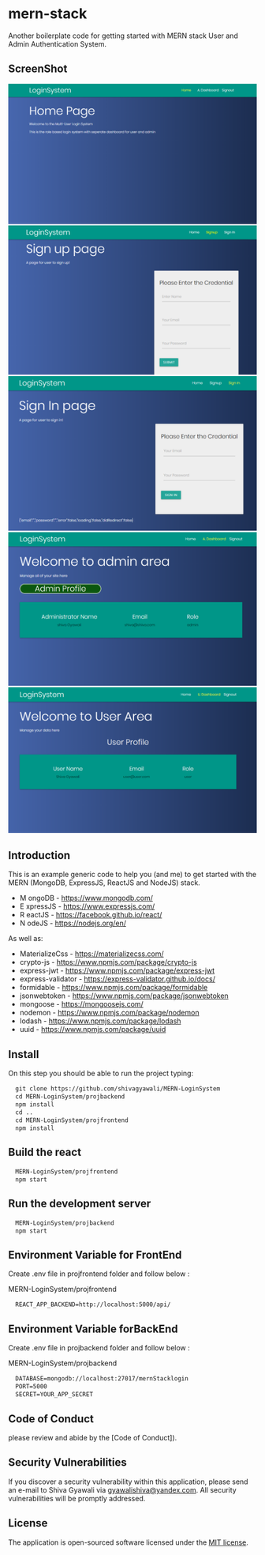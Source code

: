 # mern-stack

Another boilerplate code for getting started with MERN stack User and Admin Authentication System.

## ScreenShot

![Home](./Screenshot/home.png)
![Home](./Screenshot/signup.png)
![Home](./Screenshot/signin.png)
![Home](./Screenshot/admin-profile.png)
![Home](./Screenshot/user-profile.png)

## Introduction

This is an example generic code to help you (and me) to get started with the MERN (MongoDB, ExpressJS, ReactJS and NodeJS) stack.

- M ongoDB - https://www.mongodb.com/
- E xpressJS - https://www.expressjs.com/
- R eactJS - https://facebook.github.io/react/
- N odeJS - https://nodejs.org/en/

As well as:

- MaterializeCss - https://materializecss.com/
- crypto-js - https://www.npmjs.com/package/crypto-js
- express-jwt - https://www.npmjs.com/package/express-jwt
- express-validator - https://express-validator.github.io/docs/
- formidable - https://www.npmjs.com/package/formidable
- jsonwebtoken - https://www.npmjs.com/package/jsonwebtoken
- mongoose - https://mongoosejs.com/
- nodemon - https://www.npmjs.com/package/nodemon
- lodash - https://www.npmjs.com/package/lodash
- uuid - https://www.npmjs.com/package/uuid

## Install

On this step you should be able to run the project typing:

```
  git clone https://github.com/shivagyawali/MERN-LoginSystem
  cd MERN-LoginSystem/projbackend
  npm install
  cd ..
  cd MERN-LoginSystem/projfrontend
  npm install
```

## Build the react

```
  MERN-LoginSystem/projfrontend
  npm start
```

## Run the development server

```
  MERN-LoginSystem/projbackend
  npm start
```

## Environment Variable for FrontEnd

Create .env file in projfrontend folder and follow below :

MERN-LoginSystem/projfrontend

```
  REACT_APP_BACKEND=http://localhost:5000/api/

```

## Environment Variable forBackEnd

Create .env file in projbackend folder and follow below :

MERN-LoginSystem/projbackend

```
  DATABASE=mongodb://localhost:27017/mernStacklogin
  PORT=5000
  SECRET=YOUR_APP_SECRET

```

## Code of Conduct

please review and abide by the [Code of Conduct]).

## Security Vulnerabilities

If you discover a security vulnerability within this application, please send an e-mail to Shiva Gyawali via [gyawalishiva@yandex.com](mailto:gyawalishiva@yandex.com). All security vulnerabilities will be promptly addressed.

## License

The application is open-sourced software licensed under the [MIT license](https://opensource.org/licenses/MIT).
